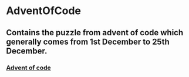 # AdventOfCode

## Contains the puzzle from advent of code which generally comes from 1st December to 25th December.

### [Advent of code](https://adventofcode.com)
